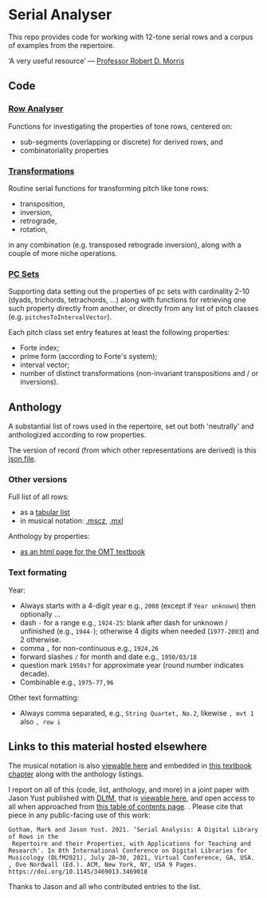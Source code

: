 # Serial Analyser
This repo provides 
code for working with 12-tone serial rows
and a corpus of examples from the repertoire.

‘A very useful resource’ — [Professor Robert D. Morris](https://www.esm.rochester.edu/faculty/morris_robert/) 

## Code

### [Row Analyser](./row_analyser.py)

Functions for investigating the properties of tone rows, centered on:
- sub-segments (overlapping or discrete) for derived rows, and
- combinatoriality properties

### [Transformations](./transformations.py)

Routine serial functions for transforming pitch like tone rows:
- transposition, 
- inversion, 
- retrograde, 
- rotation,

in any combination (e.g. transposed retrograde inversion), 
along with a couple of more niche operations.

### [PC Sets](./pc_sets.py)

Supporting data setting out the properties of 
pc sets with cardinality 2-10 
(dyads, trichords, tetrachords, ...)
along with functions for retrieving one such property directly from another, 
or directly from any list of pitch classes 
(e.g. `pitchesToIntervalVector`).

Each pitch class set entry features at least the following properties:
- Forte index;
- prime form (according to Forte's system);
- interval vector;
- number of distinct transformations (non-invariant transpositions and / or inversions).

## Anthology

A substantial list of rows used in the repertoire,
set out both 'neutrally' and 
anthologized according to row properties.

The version of record (from which other representations are derived) is this [json file](./Repertoire_Anthology/rows_in_the_repertoire.json).

### Other versions

Full list of all rows:
- as a [tabular list](./Repertoire_Anthology/rows_in_the_repertoire.csv) 
- in musical notation: [.mscz](./Repertoire_Anthology/Rows_in_the_Repertoire.mscz), [.mxl](./Repertoire_Anthology/Rows_in_the_Repertoire.mxl)

Anthology by properties:
- [as an html page for the OMT textbook](./Repertoire_Anthology/Serial_Anthology.html)

### Text formating

Year:
- Always starts with a 4-digit year e.g., `2008` (except if `Year unknown`) then optionally ... 
- dash `-` for a range e.g., `1924-25`: blank after dash for unknown / unfinished (e.g., `1944-`); otherwise 4 digits when needed (`1977-2003`) and 2 otherwise.
- comma `,` for non-continuous e.g., `1924,26`
- forward slashes `/` for month and date e.g., `1950/03/18`
- question mark `1950s?` for approximate year (round number indicates decade).
- Combinable e.g., `1975-77,96`

Other text formatting:
- Always comma separated, e.g., `String Quartet, No.2`, likewise `, mvt 1` also `, row i`

## Links to this material hosted elsewhere

The musical notation is also 
[viewable here](https://musescore.com/fourscoreandmore/rows-in-the-repertoire) 
and embedded in 
[this textbook chapter](https://viva.pressbooks.pub/openmusictheory/chapter/anthology-12-tone/) 
along with the anthology listings.

I report on all of this (code, list, anthology, and more) 
in a joint paper with Jason Yust 
published with [DLfM](https://dlfm.web.ox.ac.uk), 
that is [viewable here](https://doi.org/10.1145/3469013.3469018),
and open access to all when approached from [this table of contents page](https://dlfm.web.ox.ac.uk/2021-proceedings).
.
Please cite that piece in any public-facing use of this work:
```
Gotham, Mark and Jason Yust. 2021. ‘Serial Analysis: A Digital Library of Rows in the
 Repertoire and their Properties, with Applications for Teaching and Research'. In 8th International Conference on Digital Libraries for Musicology (DLfM2021), July 28–30, 2021, Virtual Conference, GA, USA. , Ove Nordwall (Ed.). ACM, New York, NY, USA 9 Pages. https://doi.org/10.1145/3469013.3469018
```
Thanks to Jason and all who contributed entries to the list.
